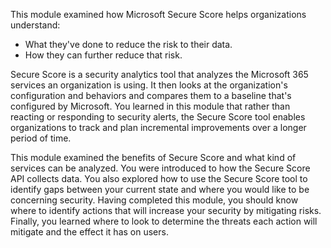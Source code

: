 This module examined how Microsoft Secure Score helps organizations understand:

 -  What they've done to reduce the risk to their data.
 -  How they can further reduce that risk.

Secure Score is a security analytics tool that analyzes the Microsoft 365 services an organization is using. It then looks at the organization's configuration and behaviors and compares them to a baseline that's configured by Microsoft. You learned in this module that rather than reacting or responding to security alerts, the Secure Score tool enables organizations to track and plan incremental improvements over a longer period of time.

This module examined the benefits of Secure Score and what kind of services can be analyzed. You were introduced to how the Secure Score API collects data. You also explored how to use the Secure Score tool to identify gaps between your current state and where you would like to be concerning security. Having completed this module, you should know where to identify actions that will increase your security by mitigating risks. Finally, you learned where to look to determine the threats each action will mitigate and the effect it has on users.<br>
